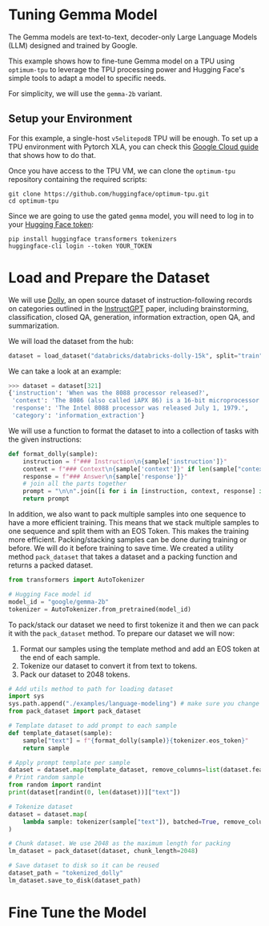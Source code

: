 <!---
Copyright 2024 The HuggingFace Team. All rights reserved.

Licensed under the Apache License, Version 2.0 (the "License");
you may not use this file except in compliance with the License.
You may obtain a copy of the License at

    http://www.apache.org/licenses/LICENSE-2.0

Unless required by applicable law or agreed to in writing, software
distributed under the License is distributed on an "AS IS" BASIS,
WITHOUT WARRANTIES OR CONDITIONS OF ANY KIND, either express or implied.
See the License for the specific language governing permissions and
limitations under the License.
-->

# Tuning Gemma Model

The Gemma models are text-to-text, decoder-only Large Language Models (LLM) designed and trained by Google.

This example shows how to fine-tune Gemma model on a TPU using `optimum-tpu` to leverage the TPU processing power and Hugging Face's simple tools to adapt a model to specific needs.

For simplicity, we will use the `gemma-2b` variant.

## Setup your Environment

For this example, a single-host `v5elitepod8` TPU will be enough. To set up a TPU environment with Pytorch XLA, you can check this [Google Cloud guide](https://cloud.google.com/tpu/docs/run-calculation-pytorch) that shows how to do that.

Once you have access to the TPU VM, we can clone the `optimum-tpu` repository containing the required scripts:

```shell
git clone https://github.com/huggingface/optimum-tpu.git
cd optimum-tpu
```

Since we are going to use the gated `gemma` model, you will need to log in to your [Hugging Face token](https://huggingface.co/settings/tokens):

```shell
pip install huggingface transformers tokenizers
huggingface-cli login --token YOUR_TOKEN
```

# Load and Prepare the Dataset

We will use [Dolly](https://huggingface.co/datasets/databricks/databricks-dolly-15k), an open source dataset of instruction-following records on categories outlined in the [InstructGPT](https://arxiv.org/abs/2203.02155) paper, including brainstorming, classification, closed QA, generation, information extraction, open QA, and summarization.

We will load the dataset from the hub:

```python
dataset = load_dataset("databricks/databricks-dolly-15k", split="train")
```

We can take a look at an example:

```python
>>> dataset = dataset[321]
{'instruction': 'When was the 8088 processor released?',
 'context': 'The 8086 (also called iAPX 86) is a 16-bit microprocessor chip designed by Intel between early 1976 and June 8, 1978, when it was released. The Intel 8088, released July 1, 1979, is a slightly modified chip with an external 8-bit data bus (allowing the use of cheaper and fewer supporting ICs),[note 1] and is notable as the processor used in the original IBM PC design.',
 'response': 'The Intel 8088 processor was released July 1, 1979.',
 'category': 'information_extraction'}
```

We will use a function to format the dataset to into a collection of tasks with the given instructions:

```python
def format_dolly(sample):
    instruction = f"### Instruction\n{sample['instruction']}"
    context = f"### Context\n{sample['context']}" if len(sample["context"]) > 0 else None
    response = f"### Answer\n{sample['response']}"
    # join all the parts together
    prompt = "\n\n".join([i for i in [instruction, context, response] if i is not None])
    return prompt
```

In addition, we also want to pack multiple samples into one sequence to have a more efficient training. This means that we stack multiple samples to one sequence and split them with an EOS Token. This makes the training more efficient. Packing/stacking samples can be done during training or before. We will do it before training to save time. We created a utility method `pack_dataset` that takes a dataset and a packing function and returns a packed dataset.

```python
from transformers import AutoTokenizer

# Hugging Face model id
model_id = "google/gemma-2b"
tokenizer = AutoTokenizer.from_pretrained(model_id)
```

To pack/stack our dataset we need to first tokenize it and then we can pack it with the `pack_dataset` method. To prepare our dataset we will now:

1. Format our samples using the template method and add an EOS token at the end of each sample.
2. Tokenize our dataset to convert it from text to tokens.
3. Pack our dataset to 2048 tokens.

```python
# Add utils method to path for loading dataset
import sys
sys.path.append("./examples/language-modeling") # make sure you change this to the correct path
from pack_dataset import pack_dataset

# Template dataset to add prompt to each sample
def template_dataset(sample):
    sample["text"] = f"{format_dolly(sample)}{tokenizer.eos_token}"
    return sample

# Apply prompt template per sample
dataset = dataset.map(template_dataset, remove_columns=list(dataset.features))
# Print random sample
from random import randint
print(dataset[randint(0, len(dataset))]["text"])

# Tokenize dataset
dataset = dataset.map(
    lambda sample: tokenizer(sample["text"]), batched=True, remove_columns=list(dataset.features)
)

# Chunk dataset. We use 2048 as the maximum length for packing
lm_dataset = pack_dataset(dataset, chunk_length=2048)

# Save dataset to disk so it can be reused
dataset_path = "tokenized_dolly"
lm_dataset.save_to_disk(dataset_path)
```

# Fine Tune the Model



